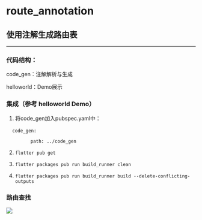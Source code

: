 # route_annotation

## **使用注解生成路由表**

****

### 代码结构：

code_gen：注解解析与生成

helloworld：Demo展示

### 集成（参考 helloworld Demo）

1. 将code_gen加入pubspec.yaml中：

    `code_gen:`

`
        path: ../code_gen`

2. `flutter pub get`

3. `flutter packages pub run build_runner clean`

4. `flutter packages pub run build_runner build --delete-conflicting-outputs`

### 路由查找

![](https://gist.githubusercontent.com/jerryga/d22cdca42ade8e5db64db2e9580e854b/raw/routeflow.jpg)